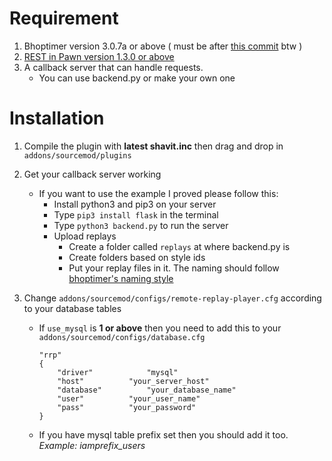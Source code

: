 # Requirement
1. Bhoptimer version 3.0.7a or above ( must be after [this commit](https://github.com/shavitush/bhoptimer/commit/fe1d01e1fbfc195e6c13cd07755fae6fba75c859) btw )
2. [REST in Pawn version 1.3.0 or above](https://github.com/ErikMinekus/sm-ripext/releases/latest)
3. A callback server that can handle requests.
    - You can use backend.py or make your own one

# Installation
1. Compile the plugin with **latest shavit.inc** then drag and drop in ``addons/sourcemod/plugins``
2. Get your callback server working
    - If you want to use the example I proved please follow this:
        - Install python3 and pip3 on your server
        - Type ``pip3 install flask`` in the terminal
        - Type ``python3 backend.py`` to run the server
        - Upload replays
            - Create a folder called ``replays`` at where backend.py is
            - Create folders based on style ids
            - Put your replay files in it. The naming should follow [bhoptimer's naming style](https://github.com/shavitush/bhoptimer/blob/a521b658c251c76b7bf6d14942c084b987218850/addons/sourcemod/scripting/shavit-replay.sp#L2110)


3. Change ``addons/sourcemod/configs/remote-replay-player.cfg`` according to your database tables
    - If ``use_mysql`` is **1 or above** then you need to add this to your ``addons/sourcemod/configs/database.cfg``
        ```
        "rrp"
        {
            "driver"			"mysql"
            "host"			"your_server_host"
            "database"			"your_database_name"
            "user"			"your_user_name"
            "pass"			"your_password"
        }
        ```
    - If you have mysql table prefix set then you should add it too. *Example: iamprefix_users*